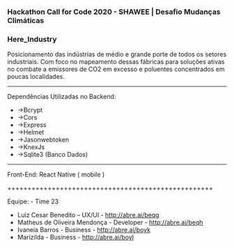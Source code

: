 ### Hackathon Call for Code 2020 - SHAWEE | Desafio Mudanças Climáticas

### Here_Industry

Posicionamento das indústrias de médio e grande porte de todos os setores industriais. Com foco no mapeamento dessas fábricas para soluções ativas no combate a emissores de CO2 em excesso e poluentes concentrados em poucas localidades.
_________________________________________________________________________________________________
Dependências Utilizadas no Backend:

* ->Bcrypt
* ->Cors
* ->Express
* ->Helmet
* ->Jasonwebtoken
* ->KnexJs
* ->Sqlite3 (Banco Dados)
________________________________________________________________________________________________
Front-End:
React Native ( mobile )


+++++++++++++++++++++++++++++++++++++++++++++++++++


Equipe: - Time 23
- Luiz Cesar Benedito – UX/UI - http://abre.ai/beqg
- Matheus de Oliveira Mendonça - Developer - http://abre.ai/beqh
- Ivaneia Barros - Business - http://abre.ai/boyk 
- Marizilda - Business - http://abre.ai/boyl

